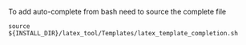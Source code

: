 

To add auto-complete from bash need to source the complete file
```
source ${INSTALL_DIR}/latex_tool/Templates/latex_template_completion.sh
```
